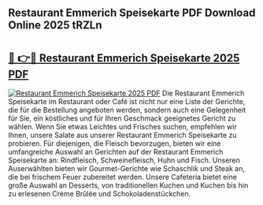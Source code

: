 ## Restaurant Emmerich Speisekarte PDF Download Online 2025 tRZLn

# <h2><a href="http://gcbmas.nevu.top/?p=Restaurant+Emmerich+Speisekarte">🔗 👉🔴 Restaurant Emmerich Speisekarte 2025 PDF</a></h2>

[![Restaurant Emmerich Speisekarte 2025 PDF](https://i.imgur.com/dBaPXMq.png)](http://gcbmas.nevu.top/?p=Restaurant+Emmerich+Speisekarte)
Die Restaurant Emmerich Speisekarte im Restaurant oder Café ist nicht nur eine Liste der Gerichte, die für die Bestellung angeboten werden, sondern auch eine Gelegenheit für Sie, ein köstliches und für Ihren Geschmack geeignetes Gericht zu wählen. Wenn Sie etwas Leichtes und Frisches suchen, empfehlen wir Ihnen, unsere Salate aus unserer Restaurant Emmerich Speisekarte zu probieren. Für diejenigen, die Fleisch bevorzugen, bieten wir eine umfangreiche Auswahl an Gerichten auf der Restaurant Emmerich Speisekarte an: Rindfleisch, Schweinefleisch, Huhn und Fisch. Unseren Auserwählten bieten wir Gourmet-Gerichte wie Schaschlik und Steak an, die bei frischem Feuer zubereitet werden. Unsere Cafeteria bietet eine große Auswahl an Desserts, von traditionellen Kuchen und Kuchen bis hin zu erlesenen Crème Brûlée und Schokoladenstückchen.
